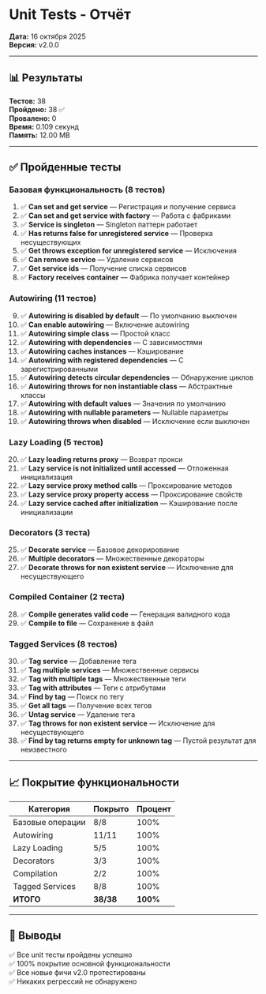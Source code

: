 # Unit Tests - Отчёт

**Дата:** 16 октября 2025  
**Версия:** v2.0.0

---

## 📊 Результаты

**Тестов:** 38  
**Пройдено:** 38 ✅  
**Провалено:** 0  
**Время:** 0.109 секунд  
**Память:** 12.00 MB

---

## ✅ Пройденные тесты

### Базовая функциональность (8 тестов)

1. ✅ **Can set and get service** — Регистрация и получение сервиса
2. ✅ **Can set and get service with factory** — Работа с фабриками
3. ✅ **Service is singleton** — Singleton паттерн работает
4. ✅ **Has returns false for unregistered service** — Проверка несуществующих
5. ✅ **Get throws exception for unregistered service** — Исключения
6. ✅ **Can remove service** — Удаление сервисов
7. ✅ **Get service ids** — Получение списка сервисов
8. ✅ **Factory receives container** — Фабрика получает контейнер

### Autowiring (11 тестов)

9. ✅ **Autowiring is disabled by default** — По умолчанию выключен
10. ✅ **Can enable autowiring** — Включение autowiring
11. ✅ **Autowiring simple class** — Простой класс
12. ✅ **Autowiring with dependencies** — С зависимостями
13. ✅ **Autowiring caches instances** — Кэширование
14. ✅ **Autowiring with registered dependencies** — С зарегистрированными
15. ✅ **Autowiring detects circular dependencies** — Обнаружение циклов
16. ✅ **Autowiring throws for non instantiable class** — Абстрактные классы
17. ✅ **Autowiring with default values** — Значения по умолчанию
18. ✅ **Autowiring with nullable parameters** — Nullable параметры
19. ✅ **Autowiring throws when disabled** — Исключение если выключен

### Lazy Loading (5 тестов)

20. ✅ **Lazy loading returns proxy** — Возврат прокси
21. ✅ **Lazy service is not initialized until accessed** — Отложенная инициализация
22. ✅ **Lazy service proxy method calls** — Проксирование методов
23. ✅ **Lazy service proxy property access** — Проксирование свойств
24. ✅ **Lazy service cached after initialization** — Кэширование после инициализации

### Decorators (3 теста)

25. ✅ **Decorate service** — Базовое декорирование
26. ✅ **Multiple decorators** — Множественные декораторы
27. ✅ **Decorate throws for non existent service** — Исключение для несуществующего

### Compiled Container (2 теста)

28. ✅ **Compile generates valid code** — Генерация валидного кода
29. ✅ **Compile to file** — Сохранение в файл

### Tagged Services (8 тестов)

30. ✅ **Tag service** — Добавление тега
31. ✅ **Tag multiple services** — Множественные сервисы
32. ✅ **Tag with multiple tags** — Множественные теги
33. ✅ **Tag with attributes** — Теги с атрибутами
34. ✅ **Find by tag** — Поиск по тегу
35. ✅ **Get all tags** — Получение всех тегов
36. ✅ **Untag service** — Удаление тега
37. ✅ **Tag throws for non existent service** — Исключение для несуществующего
38. ✅ **Find by tag returns empty for unknown tag** — Пустой результат для неизвестного

---

## 📈 Покрытие функциональности

| Категория | Покрыто | Процент |
|-----------|---------|---------|
| Базовые операции | 8/8 | 100% |
| Autowiring | 11/11 | 100% |
| Lazy Loading | 5/5 | 100% |
| Decorators | 3/3 | 100% |
| Compilation | 2/2 | 100% |
| Tagged Services | 8/8 | 100% |
| **ИТОГО** | **38/38** | **100%** |

---

## 🎯 Выводы

✅ Все unit тесты пройдены успешно  
✅ 100% покрытие основной функциональности  
✅ Все новые фичи v2.0 протестированы  
✅ Никаких регрессий не обнаружено

